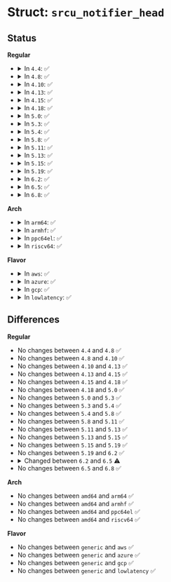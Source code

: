 # Struct: <code>srcu_notifier_head</code>

## Status
<b>Regular</b>
<ul>
<li>
<details>
<summary>In <code>4.4</code>: ✅</summary>

```c
struct srcu_notifier_head {
    struct mutex mutex;
    struct srcu_struct srcu;
    struct notifier_block *head;
};
```
</details>
</li>
<li>
<details>
<summary>In <code>4.8</code>: ✅</summary>

```c
struct srcu_notifier_head {
    struct mutex mutex;
    struct srcu_struct srcu;
    struct notifier_block *head;
};
```
</details>
</li>
<li>
<details>
<summary>In <code>4.10</code>: ✅</summary>

```c
struct srcu_notifier_head {
    struct mutex mutex;
    struct srcu_struct srcu;
    struct notifier_block *head;
};
```
</details>
</li>
<li>
<details>
<summary>In <code>4.13</code>: ✅</summary>

```c
struct srcu_notifier_head {
    struct mutex mutex;
    struct srcu_struct srcu;
    struct notifier_block *head;
};
```
</details>
</li>
<li>
<details>
<summary>In <code>4.15</code>: ✅</summary>

```c
struct srcu_notifier_head {
    struct mutex mutex;
    struct srcu_struct srcu;
    struct notifier_block *head;
};
```
</details>
</li>
<li>
<details>
<summary>In <code>4.18</code>: ✅</summary>

```c
struct srcu_notifier_head {
    struct mutex mutex;
    struct srcu_struct srcu;
    struct notifier_block *head;
};
```
</details>
</li>
<li>
<details>
<summary>In <code>5.0</code>: ✅</summary>

```c
struct srcu_notifier_head {
    struct mutex mutex;
    struct srcu_struct srcu;
    struct notifier_block *head;
};
```
</details>
</li>
<li>
<details>
<summary>In <code>5.3</code>: ✅</summary>

```c
struct srcu_notifier_head {
    struct mutex mutex;
    struct srcu_struct srcu;
    struct notifier_block *head;
};
```
</details>
</li>
<li>
<details>
<summary>In <code>5.4</code>: ✅</summary>

```c
struct srcu_notifier_head {
    struct mutex mutex;
    struct srcu_struct srcu;
    struct notifier_block *head;
};
```
</details>
</li>
<li>
<details>
<summary>In <code>5.8</code>: ✅</summary>

```c
struct srcu_notifier_head {
    struct mutex mutex;
    struct srcu_struct srcu;
    struct notifier_block *head;
};
```
</details>
</li>
<li>
<details>
<summary>In <code>5.11</code>: ✅</summary>

```c
struct srcu_notifier_head {
    struct mutex mutex;
    struct srcu_struct srcu;
    struct notifier_block *head;
};
```
</details>
</li>
<li>
<details>
<summary>In <code>5.13</code>: ✅</summary>

```c
struct srcu_notifier_head {
    struct mutex mutex;
    struct srcu_struct srcu;
    struct notifier_block *head;
};
```
</details>
</li>
<li>
<details>
<summary>In <code>5.15</code>: ✅</summary>

```c
struct srcu_notifier_head {
    struct mutex mutex;
    struct srcu_struct srcu;
    struct notifier_block *head;
};
```
</details>
</li>
<li>
<details>
<summary>In <code>5.19</code>: ✅</summary>

```c
struct srcu_notifier_head {
    struct mutex mutex;
    struct srcu_struct srcu;
    struct notifier_block *head;
};
```
</details>
</li>
<li>
<details>
<summary>In <code>6.2</code>: ✅</summary>

```c
struct srcu_notifier_head {
    struct mutex mutex;
    struct srcu_struct srcu;
    struct notifier_block *head;
};
```
</details>
</li>
<li>
<details>
<summary>In <code>6.5</code>: ✅</summary>

```c
struct srcu_notifier_head {
    struct mutex mutex;
    struct srcu_usage srcuu;
    struct srcu_struct srcu;
    struct notifier_block *head;
};
```
</details>
</li>
<li>
<details>
<summary>In <code>6.8</code>: ✅</summary>

```c
struct srcu_notifier_head {
    struct mutex mutex;
    struct srcu_usage srcuu;
    struct srcu_struct srcu;
    struct notifier_block *head;
};
```
</details>
</li>
</ul>
<b>Arch</b>
<ul>
<li>
<details>
<summary>In <code>arm64</code>: ✅</summary>

```c
struct srcu_notifier_head {
    struct mutex mutex;
    struct srcu_struct srcu;
    struct notifier_block *head;
};
```
</details>
</li>
<li>
<details>
<summary>In <code>armhf</code>: ✅</summary>

```c
struct srcu_notifier_head {
    struct mutex mutex;
    struct srcu_struct srcu;
    struct notifier_block *head;
};
```
</details>
</li>
<li>
<details>
<summary>In <code>ppc64el</code>: ✅</summary>

```c
struct srcu_notifier_head {
    struct mutex mutex;
    struct srcu_struct srcu;
    struct notifier_block *head;
};
```
</details>
</li>
<li>
<details>
<summary>In <code>riscv64</code>: ✅</summary>

```c
struct srcu_notifier_head {
    struct mutex mutex;
    struct srcu_struct srcu;
    struct notifier_block *head;
};
```
</details>
</li>
</ul>
<b>Flavor</b>
<ul>
<li>
<details>
<summary>In <code>aws</code>: ✅</summary>

```c
struct srcu_notifier_head {
    struct mutex mutex;
    struct srcu_struct srcu;
    struct notifier_block *head;
};
```
</details>
</li>
<li>
<details>
<summary>In <code>azure</code>: ✅</summary>

```c
struct srcu_notifier_head {
    struct mutex mutex;
    struct srcu_struct srcu;
    struct notifier_block *head;
};
```
</details>
</li>
<li>
<details>
<summary>In <code>gcp</code>: ✅</summary>

```c
struct srcu_notifier_head {
    struct mutex mutex;
    struct srcu_struct srcu;
    struct notifier_block *head;
};
```
</details>
</li>
<li>
<details>
<summary>In <code>lowlatency</code>: ✅</summary>

```c
struct srcu_notifier_head {
    struct mutex mutex;
    struct srcu_struct srcu;
    struct notifier_block *head;
};
```
</details>
</li>
</ul>

## Differences
<b>Regular</b>
<ul>
<li>
No changes between <code>4.4</code> and <code>4.8</code> ✅
</li>
<li>
No changes between <code>4.8</code> and <code>4.10</code> ✅
</li>
<li>
No changes between <code>4.10</code> and <code>4.13</code> ✅
</li>
<li>
No changes between <code>4.13</code> and <code>4.15</code> ✅
</li>
<li>
No changes between <code>4.15</code> and <code>4.18</code> ✅
</li>
<li>
No changes between <code>4.18</code> and <code>5.0</code> ✅
</li>
<li>
No changes between <code>5.0</code> and <code>5.3</code> ✅
</li>
<li>
No changes between <code>5.3</code> and <code>5.4</code> ✅
</li>
<li>
No changes between <code>5.4</code> and <code>5.8</code> ✅
</li>
<li>
No changes between <code>5.8</code> and <code>5.11</code> ✅
</li>
<li>
No changes between <code>5.11</code> and <code>5.13</code> ✅
</li>
<li>
No changes between <code>5.13</code> and <code>5.15</code> ✅
</li>
<li>
No changes between <code>5.15</code> and <code>5.19</code> ✅
</li>
<li>
No changes between <code>5.19</code> and <code>6.2</code> ✅
</li>
<li>
<details>
<summary>Changed between <code>6.2</code> and <code>6.5</code> ⚠️</summary>
<ul>
<li>
<b>Field added. </b>
<code>struct srcu_usage srcuu</code>
</li>
</ul>
</details>
</li>
<li>
No changes between <code>6.5</code> and <code>6.8</code> ✅
</li>
</ul>
<b>Arch</b>
<ul>
<li>
No changes between <code>amd64</code> and <code>arm64</code> ✅
</li>
<li>
No changes between <code>amd64</code> and <code>armhf</code> ✅
</li>
<li>
No changes between <code>amd64</code> and <code>ppc64el</code> ✅
</li>
<li>
No changes between <code>amd64</code> and <code>riscv64</code> ✅
</li>
</ul>
<b>Flavor</b>
<ul>
<li>
No changes between <code>generic</code> and <code>aws</code> ✅
</li>
<li>
No changes between <code>generic</code> and <code>azure</code> ✅
</li>
<li>
No changes between <code>generic</code> and <code>gcp</code> ✅
</li>
<li>
No changes between <code>generic</code> and <code>lowlatency</code> ✅
</li>
</ul>
